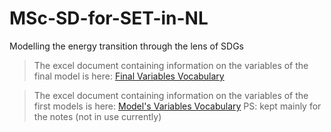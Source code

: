 # MSc-SD-for-SET-in-NL
Modelling the energy transition through the lens of SDGs

>The excel document containing information on the variables of the final model is here: [Final Variables Vocabulary](https://docs.google.com/spreadsheets/d/1JhF1d0vwGqkSUohZt-8zdDnGajPYT-edK1FQ-r2Q8S4/edit#gid=357511475)

>The excel document containing information on the variables of the first models is here: [Model's Variables Vocabulary](https://docs.google.com/spreadsheets/d/1g0QumuuI6_dknSmOMLcn5-9kYRV_U30GfD64FIJWwQw/edit?usp=sharing)
>PS: kept mainly for the notes (not in use currently)
